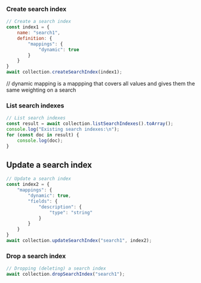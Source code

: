 ### Create search index

```javascript
// Create a search index
const index1 = {
    name: "search1",
    definition: {
        "mappings": {
            "dynamic": true
        }
    }
}
await collection.createSearchIndex(index1);
```

// dynamic mapping is a mappping that covers all values and gives them the same weighting on a search


### List search indexes

```javascript
// List search indexes
const result = await collection.listSearchIndexes().toArray();
console.log("Existing search indexes:\n");
for (const doc in result) {
    console.log(doc);
}
```

## Update a search index

```javascript
// Update a search index
const index2 = {
    "mappings": {
        "dynamic": true,
        "fields": {
            "description": {
                "type": "string"
            }
        }
    }
}
await collection.updateSearchIndex("search1", index2);
```

### Drop a search index
```javascript
// Dropping (deleting) a search index
await collection.dropSearchIndex("search1");
```